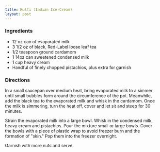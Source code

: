 ```yaml
---
title: Kulfi (Indian Ice-Cream)
layout: post
---
```

### Ingredients

- 12 oz can of evaporated milk
- 3 1/2 oz of black, Red-Label loose leaf tea
- 1/2 teaspoon ground cardamom
- 1 14oz can sweetened condensed milk
- 1 cup heavy cream
- Handful of finely chopped pistachios, plus extra for garnish

### Directions
In a small saucepan over medium heat, bring evaporated milk to a simmer until
small bubbles form around the circumference of the pot. Meanwhile, add the
black tea to the evaporated milk and whisk in the cardamom. Once the milk is
simmering, turn the heat off, cover and let sit and steep for 30 minutes.

Strain the evaporated milk into a large bowl. Whisk in the condensed milk,
heavy cream and pistachios. Pour the mixture small or large bowls. Cover the
bowls with a piece of plastic wrap to avoid freezer burn and the formation of
"skin." Pop them into the freezer overnight.

Garnish with more nuts and serve.